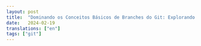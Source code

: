 ```yaml
---
layout: post
title:  "Dominando os Conceitos Básicos de Branches do Git: Explorando o Comando git branch"
date:   2024-02-19
translations: ["en"]
tags: ["git"]
---
```


<p class="intro"><span class="dropcap"></span></p>